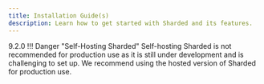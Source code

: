 ```yaml
---
title: Installation Guide(s)
description: Learn how to get started with Sharded and its features.
---
```

<span class="tag-version">9.2.0</span>
!!! Danger "Self-Hosting Sharded"
    Self-hosting Sharded is not recommended for production use as it is still under development and is challenging 
    to set up. We recommend using the hosted version of Sharded for production use.

